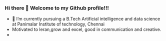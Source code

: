 ### Hi there 👋 Welcome to my Github profile!!!
- 🔭 I’m currently pursuing a B.Tech Artificial intelligence and data science at Panimalar Institute of technology, Chennai
- Motivated to leran,grow and excel, good in communication and creative.
- 
  


<!--
**dharshu2323/dharshu2323** is a ✨ _special_ ✨ repository because its `README.md` (this file) appears on your GitHub profile.

Here are some ideas to get you started:

- 🔭 I’m currently pursuing a B.Tech Artificial intelligence and data science at Panimalar Institute of technology, Chennai
- 🌱 I’m currently learning ...
- 👯 I’m looking to collaborate on ...
- 🤔 I’m looking for help with ...
- 💬 Ask me about ...
- 📫 How to reach me: ...
- 😄 Pronouns: ...
- ⚡ Fun fact: ...
-->

